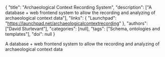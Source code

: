 {
  "title": "Archaeological Context Recording System",
  "description": ["A database + web frontend system to allow the recording and analyzing of archaeological context data"],
  "links": {
    "Launchpad": "https://launchpad.net/archaeologicalcontextrecording"
  },
  "authors": ["David Sturtevant"],
  "categories": [null],
  "tags": ["Schema, ontologies and templates"],
  "doi": null
}

<!-- Generated by csv2md.R – do not edit by hand -->

A database + web frontend system to allow the recording and analyzing of archaeological context data